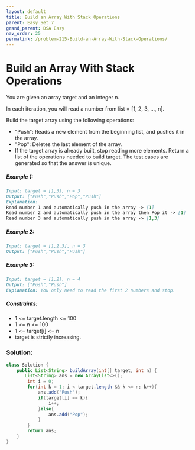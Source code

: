 ```yaml
---
layout: default
title: Build an Array With Stack Operations
parent: Easy Set 7
grand_parent: DSA Easy
nav_order: 25
permalink: /problem-215-Build-an-Array-With-Stack-Operations/
---
```

# Build an Array With Stack Operations

You are given an array target and an integer n.

In each iteration, you will read a number from list = [1, 2, 3, ..., n].

Build the target array using the following operations:

* "Push": Reads a new element from the beginning list, and pushes it in the array.
* "Pop": Deletes the last element of the array.
* If the target array is already built, stop reading more elements.
Return a list of the operations needed to build target. The test cases are generated so that the answer is unique.

##### Example 1:
```markdown
Input: target = [1,3], n = 3
Output: ["Push","Push","Pop","Push"]
Explanation:
Read number 1 and automatically push in the array -> [1]
Read number 2 and automatically push in the array then Pop it -> [1]
Read number 3 and automatically push in the array -> [1,3]
```
##### Example 2:
```markdown
Input: target = [1,2,3], n = 3
Output: ["Push","Push","Push"]
```
##### Example 3:
````markdown
Input: target = [1,2], n = 4
Output: ["Push","Push"]
Explanation: You only need to read the first 2 numbers and stop.
````
##### Constraints:
* 1 <= target.length <= 100
* 1 <= n <= 100
* 1 <= target[i] <= n
* target is strictly increasing.

### Solution:
```java
class Solution {
    public List<String> buildArray(int[] target, int n) {
       List<String> ans = new ArrayList<>();
        int i = 0;
        for(int k = 1; i < target.length && k <= n; k++){
            ans.add("Push");
            if(target[i] == k){
                i++;
            }else{
                ans.add("Pop");
            }
        }
        return ans;
    }
}
```